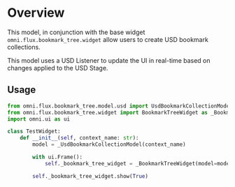 # Overview

This model, in conjunction with the base widget `omni.flux.bookmark_tree.widget` allow users to create USD bookmark collections.

This model uses a USD Listener to update the UI in real-time based on changes applied to the USD Stage.

## Usage

```python
from omni.flux.bookmark_tree.model.usd import UsdBookmarkCollectionModel as _UsdBookmarkCollectionModel
from omni.flux.bookmark_tree.widget import BookmarkTreeWidget as _BookmarkTreeWidget
import omni.ui as ui

class TestWidget:
    def __init__(self, context_name: str):
        model = _UsdBookmarkCollectionModel(context_name)

        with ui.Frame():
            self._bookmark_tree_widget = _BookmarkTreeWidget(model=model)

        self._bookmark_tree_widget.show(True)
```

